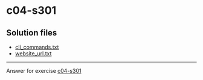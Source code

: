 # c04-s301

## Solution files
- [cli_commands.txt](cli_commands.txt)
- [website_url.txt](website_url.txt)
 
***
Answer for exercise [c04-s301](https://github.com/devopsacademyau/academy/blob/4d3701fa0791064e8a5b737acae52c992faaa07e/classes/04class/exercises/c04-s301/README.md)